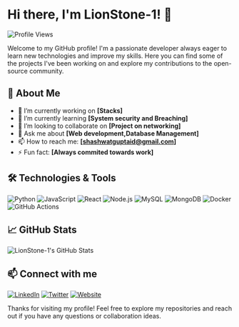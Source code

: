 # Hi there, I'm LionStone-1! 👋

![Profile Views](https://komarev.com/ghpvc/?username=LionStone-1&color=blueviolet)

Welcome to my GitHub profile! I'm a passionate developer always eager to learn new technologies and improve my skills. Here you can find some of the projects I've been working on and explore my contributions to the open-source community.

## 🚀 About Me

- 🔭 I’m currently working on **[Stacks]**
- 🌱 I’m currently learning **[System security and Breaching]**
- 👯 I’m looking to collaborate on **[Project on networking]**
- 💬 Ask me about **[Web development,Database Management]**
- 📫 How to reach me: **[shashwatguptaid@gmail.com]**
- ⚡ Fun fact: **[Always commited towards work]**

## 🛠️ Technologies & Tools

![Python](https://img.shields.io/badge/-Python-3776AB?style=flat-square&logo=python&logoColor=white)
![JavaScript](https://img.shields.io/badge/-JavaScript-F7DF1E?style=flat-square&logo=javascript&logoColor=black)
![React](https://img.shields.io/badge/-React-61DAFB?style=flat-square&logo=react&logoColor=black)
![Node.js](https://img.shields.io/badge/-Node.js-339933?style=flat-square&logo=node.js&logoColor=white)
![MySQL](https://img.shields.io/badge/-MySQL-4479A1?style=flat-square&logo=mysql&logoColor=white)
![MongoDB](https://img.shields.io/badge/-MongoDB-47A248?style=flat-square&logo=mongodb&logoColor=white)
![Docker](https://img.shields.io/badge/-Docker-2496ED?style=flat-square&logo=docker&logoColor=white)
![GitHub Actions](https://img.shields.io/badge/-GitHub%20Actions-2088FF?style=flat-square&logo=github-actions&logoColor=white)

## 📈 GitHub Stats

![LionStone-1's GitHub Stats](https://i.ibb.co/Jn3T6K5/contributions.png)


## 📫 Connect with me

[![LinkedIn](https://img.shields.io/badge/-LinkedIn-0077B5?style=flat-square&logo=linkedin&logoColor=white)](https://www.linkedin.com/in/your-linkedin-profile)
[![Twitter](https://img.shields.io/badge/-Twitter-1DA1F2?style=flat-square&logo=twitter&logoColor=white)](https://twitter.com/your-twitter-handle)
[![Website](https://img.shields.io/badge/-Website-000000?style=flat-square&logo=about.me&logoColor=white)](https://your-website.com)

Thanks for visiting my profile! Feel free to explore my repositories and reach out if you have any questions or collaboration ideas.
